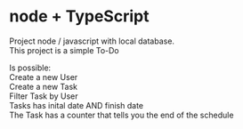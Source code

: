 # node + TypeScript
Project node / javascript with local database.<br>
This project is a simple To-Do

Is possible:<br>
   Create a new User<br>
   Create a new Task<br>
   Filter Task by User<br>
   Tasks has inital date AND finish date<br>
   The Task has a counter that tells you the end of the schedule<br>
